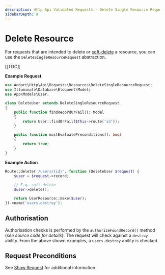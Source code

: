 ```yaml
---
description: Http Api Validated Requests - Delete Single Resource Request
sidebarDepth: 0
---
```


# Delete Resource

For requests that are intended to delete or [soft-delete](https://laravel.com/docs/10.x/eloquent#soft-deleting) a resource, you can use the `DeleteSingleResourceRequest` abstraction.

[[TOC]]

**Example Request**

```php
use Aedart\Http\Api\Requests\Resources\DeleteSingleResourceRequest;
use Illuminate\Database\Eloquent\Model;
use App\Models\User;

class DeleteUser extends DeleteSingleResourceRequest
{
    public function findRecordOrFail(): Model
    {
        return User::findOrFail($this->route('id'));
    }

    public function mustEvaluatePreconditions(): bool
    {
        return true;
    }
}
```

**Example Action**

```php
Route::delete('/users/{id}', function (DeleteUser $request) {
    $user = $request->record;
    
    // E.g. soft-delete
    $user->delete();

    return UserResource::make($user);
})->name('users.destroy');
```

## Authorisation

Authorisation checks is performed by the `authorizeFoundRecord()` method (_see source code for details_).
The request will check against a `destroy` ability.
From the above shown examples, a `users.destroy` ability is checked.

## Request Preconditions

See [Show Request](./show-single.md#request-preconditions) for additional information.